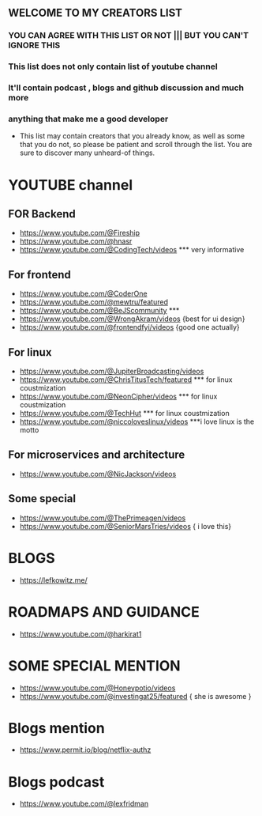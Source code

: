 ## WELCOME TO MY CREATORS LIST

### YOU CAN AGREE WITH THIS LIST OR NOT ||| BUT YOU CAN'T IGNORE THIS

### This list does not only contain list of youtube channel

### It'll contain podcast , blogs and github discussion and much more

### anything that make me a good developer

- This list may contain creators that you already know, as well as some that you do not, so please be patient and scroll through the list. You are sure to discover many unheard-of things.

# YOUTUBE channel

## FOR Backend

- https://www.youtube.com/@Fireship
- https://www.youtube.com/@hnasr
- https://www.youtube.com/@CodingTech/videos \*\*\* very informative

## For frontend

- https://www.youtube.com/@CoderOne
- https://www.youtube.com/@mewtru/featured
- https://www.youtube.com/@BeJScommunity \*\*\*
- https://www.youtube.com/@WrongAkram/videos {best for ui design}
- https://www.youtube.com/@frontendfyi/videos {good one actually}

## For linux

- https://www.youtube.com/@JupiterBroadcasting/videos
- https://www.youtube.com/@ChrisTitusTech/featured \*\*\* for linux coustmization
- https://www.youtube.com/@NeonCipher/videos \*\*\* for linux coustmization
- https://www.youtube.com/@TechHut \*\*\* for linux coustmization
- https://www.youtube.com/@niccoloveslinux/videos \*\*\*i love linux is the motto

## For microservices and architecture

- https://www.youtube.com/@NicJackson/videos

## Some special

- https://www.youtube.com/@ThePrimeagen/videos
- https://www.youtube.com/@SeniorMarsTries/videos { i love this}

# BLOGS

- https://lefkowitz.me/

# ROADMAPS AND GUIDANCE
- https://www.youtube.com/@harkirat1


# SOME SPECIAL MENTION

- https://www.youtube.com/@Honeypotio/videos
- https://www.youtube.com/@investingat25/featured { she is awesome }

# Blogs mention

- https://www.permit.io/blog/netflix-authz

# Blogs podcast

- https://www.youtube.com/@lexfridman


